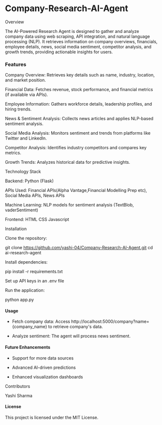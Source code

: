 # Company-Research-AI-Agent
Overview

The AI-Powered Research Agent is designed to gather and analyze company data using web scraping, API integration, and natural language processing (NLP). It retrieves information on company overviews, financials, employee details, news, social media sentiment, competitor analysis, and growth trends, providing actionable insights for users.

### Features

Company Overview: Retrieves key details such as name, industry, location, and market position.

Financial Data: Fetches revenue, stock performance, and financial metrics (if available via APIs).

Employee Information: Gathers workforce details, leadership profiles, and hiring trends.

News & Sentiment Analysis: Collects news articles and applies NLP-based sentiment analysis.

Social Media Analysis: Monitors sentiment and trends from platforms like Twitter and LinkedIn.

Competitor Analysis: Identifies industry competitors and compares key metrics.

Growth Trends: Analyzes historical data for predictive insights.

Technology Stack

Backend: Python (Flask)

APIs Used: Financial APIs(Alpha Vantage,Financial Modelling Prep etc), Social Media APIs, News APIs

Machine Learning: NLP models for sentiment analysis (TextBlob, vaderSentiment)

Frontend:
HTML
CSS
Javascript

Installation

Clone the repository:

git clone https://github.com/yashi-04/Company-Research-AI-Agent.git
cd ai-research-agent

Install dependencies:

pip install -r requirements.txt

Set up API keys in an .env file

Run the application:

python app.py

#### Usage

* Fetch company data: Access http://localhost:5000/company?name={company_name} to retrieve company's data.

* Analyze sentiment: The agent will process news sentiment.


#### Future Enhancements

* Support for more data sources

* Advanced AI-driven predictions

* Enhanced visualization dashboards

Contributors

Yashi Sharma 

#### License

This project is licensed under the MIT License.
